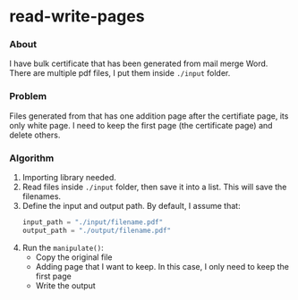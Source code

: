 # read-write-pages


### About
I have bulk certificate that has been generated from mail merge Word. There are multiple pdf files, I put them inside `./input` folder.

### Problem
Files generated from that has one addition page after the certifiate page, its only white page. I need to keep the first page (the certificate page) and delete others.

### Algorithm
1. Importing library needed.
2. Read files inside `./input` folder, then save it into a list. This will save the filenames.
3. Define the input and output path.
    By default, I assume that:
    ```py
    input_path = "./input/filename.pdf"
    output_path = "./output/filename.pdf"
    ```
4. Run the `manipulate()`:
    - Copy the original file
    - Adding page that I want to keep. In this case, I only need to keep the first page
    - Write the output
